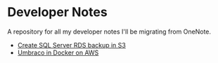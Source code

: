 # Developer Notes

A repository for all my developer notes I'll be migrating from OneNote.

- [Create SQL Server RDS backup in S3](aws/rds-sql-server.md)
- [Umbraco in Docker on AWS](umbraco-aws-docker.md)
